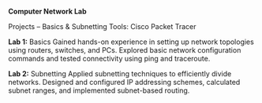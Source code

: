 **Computer Network Lab**

Projects – Basics & Subnetting Tools: Cisco Packet Tracer

**Lab 1:**
Basics Gained hands-on experience in setting up network topologies using routers, switches, and PCs. 
Explored basic network configuration commands and tested connectivity using ping and traceroute.

**Lab 2:**
Subnetting Applied subnetting techniques to efficiently divide networks. 
Designed and configured IP addressing schemes, calculated subnet ranges, and implemented subnet-based routing.
